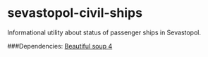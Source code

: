 sevastopol-civil-ships
======================

Informational utility about status of passenger ships in Sevastopol.

###Dependencies:
[Beautiful soup 4](http://www.crummy.com/software/BeautifulSoup/)
